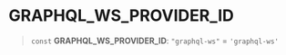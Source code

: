 # GRAPHQL\_WS\_PROVIDER\_ID

> `const` **GRAPHQL\_WS\_PROVIDER\_ID**: `"graphql-ws"` = `'graphql-ws'`
